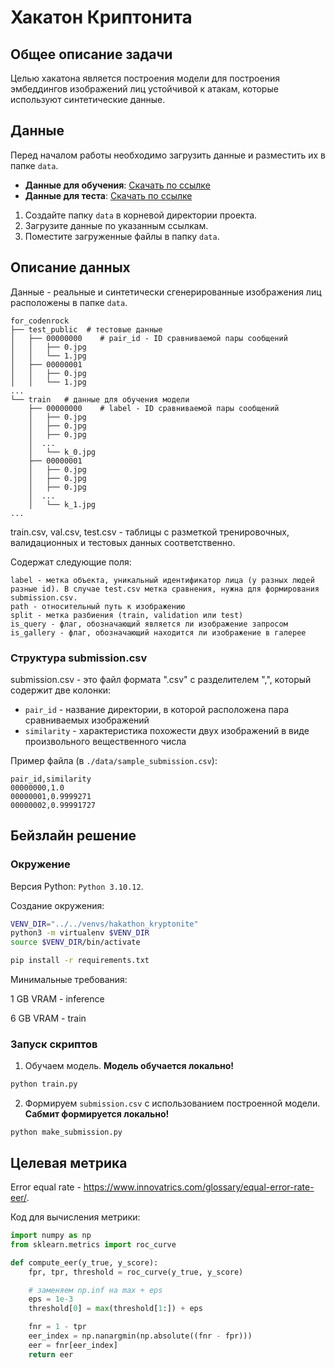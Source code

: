 # Хакатон Криптонита

## Общее описание задачи

Целью хакатона является построения модели для построения эмбеддингов изображений лиц устойчивой к атакам, которые используют синтетические данные.


## Данные


Перед началом работы необходимо загрузить данные и разместить их в папке `data`. 

- **Данные для обучения**: [Скачать по ссылке](https://storage.codenrock.com/companies/codenrock-13/contests/kryptonite-ml-challenge/train.zip)
- **Данные для теста**: [Скачать по ссылке](https://storage.codenrock.com/companies/codenrock-13/contests/kryptonite-ml-challenge/test_public.zip)

1. Создайте папку `data` в корневой директории проекта.
2. Загрузите данные по указанным ссылкам.
3. Поместите загруженные файлы в папку `data`.

## Описание данных

Данные - реальные и синтетически сгенерированные изображения лиц расположены в папке `data`.

```
for_codenrock
├── test_public  # тестовые данные
│   ├── 00000000    # pair_id - ID сравниваемой пары сообщений
│   │   ├── 0.jpg
│   │   └── 1.jpg
│   ├── 00000001
│   │   ├── 0.jpg
│   │   └── 1.jpg
...
└── train   # данные для обучения модели
    ├── 00000000    # label - ID сравниваемой пары сообщений
    │   ├── 0.jpg
    │   ├── 0.jpg
    │   ├── 0.jpg
    │  ...
    │   └── k_0.jpg
    ├── 00000001
    │   ├── 0.jpg
    │   ├── 0.jpg
    │   ├── 0.jpg
    │  ...
    │   └── k_1.jpg
...
```

train.csv, val.csv, test.csv - таблицы с разметкой тренировочных, валидационных и тестовых данных соответственно.

Содержат следующие поля: 

```
label - метка объекта, уникальный идентификатор лица (у разных людей разные id). В случае test.csv метка сравнения, нужна для формирования submission.csv.
path - относительный путь к изображению
split - метка разбиения (train, validation или test)
is_query - флаг, обозначающий является ли изображение запросом
is_gallery - флаг, обозначающий находится ли изображение в галерее
```

### Структура submission.csv

submission.csv - это файл формата ".csv" с разделителем ",", который содержит две колонки:

- `pair_id` - название директории, в которой расположена пара сравниваемых изображений
- `similarity` - характеристика похожести двух изображений в виде произвольного вещественного числа


Пример файла (в `./data/sample_submission.csv`):
```
pair_id,similarity
00000000,1.0
00000001,0.9999271
00000002,0.99991727
```


## Бейзлайн решение

### Окружение
Версия Python: `Python 3.10.12`.
  
Создание окружения:

```bash
VENV_DIR="../../venvs/hakathon_kryptonite"
python3 -m virtualenv $VENV_DIR
source $VENV_DIR/bin/activate

pip install -r requirements.txt
```


Минимальные требования:

1 GB VRAM - inference

6 GB VRAM - train

### Запуск скриптов
1. Обучаем модель.
**Модель обучается локально!**

```bash
python train.py
```

2. Формируем `submission.csv` с использованием построенной модели.
**Сабмит формируется локально!**

```
python make_submission.py 
```


## Целевая метрика


Error equal rate - https://www.innovatrics.com/glossary/equal-error-rate-eer/.

Код для вычисления метрики:
```py
import numpy as np
from sklearn.metrics import roc_curve

def compute_eer(y_true, y_score):
    fpr, tpr, threshold = roc_curve(y_true, y_score)

    # заменяем np.inf на max + eps
    eps = 1e-3
    threshold[0] = max(threshold[1:]) + eps

    fnr = 1 - tpr
    eer_index = np.nanargmin(np.absolute((fnr - fpr)))
    eer = fnr[eer_index]
    return eer
```

